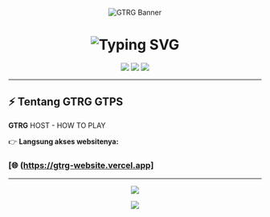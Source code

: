 <p align="center">
  <img src="https://files.catbox.moe/6ghd1f.png" alt="GTRG Banner" />
</p>

<h1 align="center">
  <img src="https://readme-typing-svg.demolab.com?font=Poppins&size=30&duration=4000&pause=1000&color=FF0000&center=true&vCenter=true&width=435&lines=🔥+GTRG+GTPS+ULTIMATE+🔥;Server+Paling+Full+Power!;RGB+%2B+Glitch+%2B+Efek+Petir" alt="Typing SVG" />
</h1>

<p align="center">
  <img src="https://img.shields.io/badge/Status-ONLINE-brightgreen?style=for-the-badge&logo=serverless" />
  <img src="https://img.shields.io/badge/Version-THUNDER-red?style=for-the-badge&logo=zap" />
  <img src="https://img.shields.io/github/last-commithttps://gtrg-website.vercel.appstyle=for-the-badge&color=yellow" />
</p>

---

## ⚡ Tentang GTRG GTPS

**GTRG** HOST - HOW TO PLAY

👉 **Langsung akses websitenya:**  
### [🌐 (https://gtrg-website.vercel.app]

---



<p align="center">
  <a href="https://discord.gg/QPu7GPXD">
    <img src="https://img.shields.io/badge/Join%20Discord-7289DA?style=for-the-badge&logo=discord&logoColor=white" />
  </a>
</p>

<p align="center">
  <img src="https://komarev.com/ghpvc/?username=bapakkau5&label=VISITOR&color=ff0000&style=for-the-badge" />
</p>





